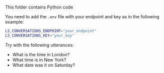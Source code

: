 This folder contains Python code

You need to add the `.env` file with your endpoint and key as in the following example:

```bash
LS_CONVERSATIONS_ENDPOINT="your_endpoint"
LS_CONVERSATIONS_KEY="your_key"
```

Try with the following utterances:

- What is the time in London?
- What time is in New York?
- What date was it on Saturday?